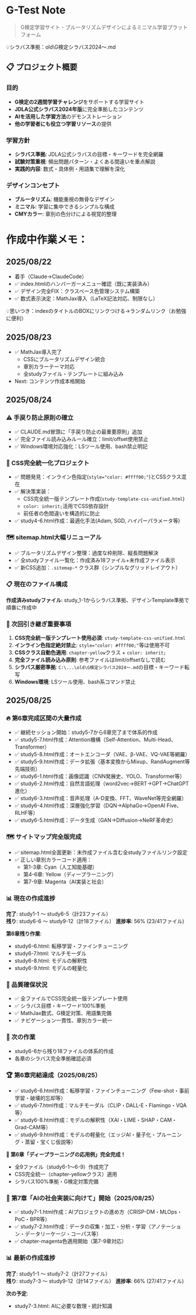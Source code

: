 # G-Test Note

> G検定学習サイト - ブルータリズムデザインによるミニマル学習プラットフォーム


💡シラバス準拠：old\G検定シラバス2024～.md

## 📋 プロジェクト概要

### 目的
- **G検定の2週間学習チャレンジ**をサポートする学習サイト
- **JDLA公式シラバス2024年版**に完全準拠したコンテンツ
- **AIを活用した学習方法**のデモンストレーション  
- **他の学習者にも役立つ学習リソース**の提供

### 学習方針
- **シラバス準拠**: JDLA公式シラバスの目標・キーワードを完全網羅
- **試験対策重視**: 頻出問題パターン・よくある間違いを重点解説
- **実践的内容**: 数式・具体例・用語集で理解を深化

### デザインコンセプト
- **ブルータリズム**: 機能重視の無骨なデザイン
- **ミニマル**: 学習に集中できるシンプルな構成
- **CMYカラー**: 章別の色分けによる視覚的整理


# 作成中作業メモ：

## 2025/08/22
- 着手（Claude→ClaudeCode）
- ✅ index.htmlのハンバーガーメニュー確認（既に実装済み）
- ✅ デザイン完全FIX：クラスベース色管理システム構築
- ✅ 数式表示決定：MathJax導入（LaTeX記法対応、制限なし）

💡思いつき：indexのタイトルのBOXにリンクつける→ランダムリンク（お勉強に便利）

## 2025/08/23
- ✅ MathJax導入完了
  - CSSにブルータリズムデザイン統合
  - 章別カラーテーマ対応
  - 全studyファイル・テンプレートに組み込み
- Next: コンテンツ作成本格開始

## 2025/08/24 
### ⚠️ 手戻り防止原則の確立
- ✅ CLAUDE.md冒頭に「手戻り防止の最重要原則」追加
- ✅ 完全ファイル読み込みルール確立：limit/offset使用禁止
- ✅ Windows環境対応強化：LSツール使用、bash禁止明記

### 🎨 CSS完全統一化プロジェクト  
- ✅ 問題発見：インライン色指定(`style="color: #ffff00;"`)とCSSクラス混在
- ✅ 解決策実装：
  - CSS完全統一版テンプレート作成(`study-template-css-unified.html`)
  - `color: inherit;`活用でCSS依存設計
  - 前任者の色間違いを構造的に防止
- ✅ study4-6.html作成：最適化手法(Adam, SGD, ハイパーパラメータ等)

### 🗺️ sitemap.html大幅リニューアル
- ✅ ブルータリズムデザイン整理：過度な枠削除、縦長問題解決
- ✅ 全studyファイル一覧化：作成済み18ファイル+未作成ファイル表示
- ✅ 新CSS追加：`.sitemap-*` クラス群（シンプルなグリッドレイアウト）

### 📋 現在のファイル構成
**作成済みstudyファイル**:
study_1-1からシラバス準拠、デザインTemplate準拠で順番に作成中

### 🚨 次回引き継ぎ重要事項
1. **CSS完全統一版テンプレート使用必須**: `study-template-css-unified.html`
2. **インライン色指定絶対禁止**: `style="color: #ffff00;"`等は使用不可
3. **CSSクラス自動色適用**: `chapter-yellow`クラス + `color: inherit;`
4. **完全ファイル読み込み原則**: 参考ファイルはlimit/offsetなしで読む
5. **シラバス厳密準拠**: `C:\...\old\G検定シラバス2024～.md`の目標・キーワード転写
6. **Windows環境**: LSツール使用、bash系コマンド禁止

## 2025/08/25
### 🔥 第6章完成区間の大量作成
- ✅ 継続セッション開始：study5-7から6章完了まで体系的作成
- ✅ study5-7.html作成：Attention機構（Self-Attention、Multi-Head、Transformer）
- ✅ study5-8.html作成：オートエンコーダ（VAE、β-VAE、VQ-VAE等網羅）  
- ✅ study5-9.html作成：データ拡張（基本変換からMixup、RandAugment等先端技術）
- ✅ study6-1.html作成：画像認識（CNN発展史、YOLO、Transformer等）
- ✅ study6-2.html作成：自然言語処理（word2vec→BERT→GPT→ChatGPT進化）
- ✅ study6-3.html作成：音声処理（A-D変換、FFT、WaveNet等完全網羅）
- ✅ study6-4.html作成：深層強化学習（DQN→AlphaGo→OpenAI Five、RLHF等）
- ✅ study6-5.html作成：データ生成（GAN→Diffusion→NeRF革命史）

### 🗺️ サイトマップ完全版完成
- ✅ sitemap.html全面更新：未作成ファイル含む全studyファイルリンク設定
- ✅ 正しい章別カラーコード適用：
  - 第1-3章: Cyan（人工知能基礎）  
  - 第4-6章: Yellow（ディープラーニング）
  - 第7-9章: Magenta（AI実装と社会）

### 📊 現在の作成進捗
**完了**: study1-1 ～ study6-5（計23ファイル）  
**残り**: study6-6 ～ study9-12（計18ファイル）
**進捗率**: 56% (23/41ファイル)

**第6章残り作業**:
- study6-6.html: 転移学習・ファインチューニング
- study6-7.html: マルチモーダル  
- study6-8.html: モデルの解釈性
- study6-9.html: モデルの軽量化

### 🎯 品質確保状況
- ✅ 全ファイルでCSS完全統一版テンプレート使用
- ✅ シラバス目標・キーワード100%準拠
- ✅ MathJax数式、G検定対策、用語集完備
- ✅ ナビゲーション一貫性、章別カラー統一

### 📝 次の作業
- study6-6から残り18ファイルの体系的作成
- 各章のシラバス完全準拠確認必須

### 🏆 第6章完結達成（2025/08/25）
- ✅ study6-6.html作成：転移学習・ファインチューニング（Few-shot・事前学習・破壊的忘却等）
- ✅ study6-7.html作成：マルチモーダル（CLIP・DALL-E・Flamingo・VQA等）
- ✅ study6-8.html作成：モデルの解釈性（XAI・LIME・SHAP・CAM・Grad-CAM等）
- ✅ study6-9.html作成：モデルの軽量化（エッジAI・量子化・プルーニング・蒸留・宝くじ仮説等）

**🎉 第6章「ディープラーニングの応用例」完全完成！**
- 全9ファイル（study6-1～6-9）作成完了
- CSS完全統一（chapter-yellowクラス）適用
- シラバス100%準拠・G検定対策完備

### 🚀 第7章「AIの社会実装に向けて」開始（2025/08/25）
- ✅ study7-1.html作成：AIプロジェクトの進め方（CRISP-DM・MLOps・PoC・BPR等）
- ✅ study7-2.html作成：データの収集・加工・分析・学習（アノテーション・データリーケージ・コーパス等）
- ✅ chapter-magenta色適用開始（第7-9章対応）

### 📊 最新の作成進捗
**完了**: study1-1 ～ study7-2（計27ファイル）  
**残り**: study7-3 ～ study9-12（計14ファイル）
**進捗率**: 66% (27/41ファイル)

**次の予定**:
- study7-3.html: AIに必要な数理・統計知識

